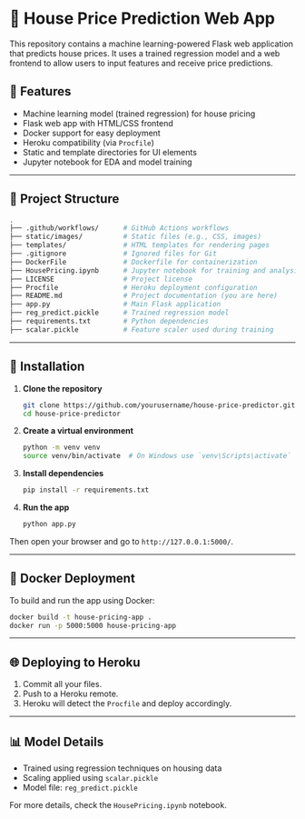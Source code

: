 # 🏡 House Price Prediction Web App

This repository contains a machine learning-powered Flask web application that predicts house prices. It uses a trained regression model and a web frontend to allow users to input features and receive price predictions.

## 🚀 Features

- Machine learning model (trained regression) for house pricing
- Flask web app with HTML/CSS frontend
- Docker support for easy deployment
- Heroku compatibility (via `Procfile`)
- Static and template directories for UI elements
- Jupyter notebook for EDA and model training

---

## 📁 Project Structure

```bash
.
├── .github/workflows/      # GitHub Actions workflows
├── static/images/          # Static files (e.g., CSS, images)
├── templates/              # HTML templates for rendering pages
├── .gitignore              # Ignored files for Git
├── DockerFile              # Dockerfile for containerization
├── HousePricing.ipynb      # Jupyter notebook for training and analysis
├── LICENSE                 # Project license
├── Procfile                # Heroku deployment configuration
├── README.md               # Project documentation (you are here)
├── app.py                  # Main Flask application
├── reg_predict.pickle      # Trained regression model
├── requirements.txt        # Python dependencies
├── scalar.pickle           # Feature scaler used during training
```

---

## 🔧 Installation

1. **Clone the repository**
   ```bash
   git clone https://github.com/yourusername/house-price-predictor.git
   cd house-price-predictor
   ```

2. **Create a virtual environment**
   ```bash
   python -m venv venv
   source venv/bin/activate  # On Windows use `venv\Scripts\activate`
   ```

3. **Install dependencies**
   ```bash
   pip install -r requirements.txt
   ```

4. **Run the app**
   ```bash
   python app.py
   ```

Then open your browser and go to `http://127.0.0.1:5000/`.

---

## 🐳 Docker Deployment

To build and run the app using Docker:

```bash
docker build -t house-pricing-app .
docker run -p 5000:5000 house-pricing-app
```

---

## 🌐 Deploying to Heroku

1. Commit all your files.
2. Push to a Heroku remote.
3. Heroku will detect the `Procfile` and deploy accordingly.

---

## 📊 Model Details

- Trained using regression techniques on housing data
- Scaling applied using `scalar.pickle`
- Model file: `reg_predict.pickle`

For more details, check the `HousePricing.ipynb` notebook.
